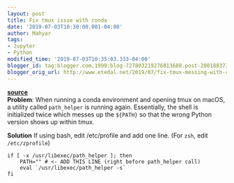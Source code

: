 ```yaml
---
layout: post
title: Fix tmux issue with conda
date: '2019-07-03T10:30:00.001-04:00'
author: Mahyar
tags:
- Jupyter
- Python
modified_time: '2019-07-03T10:35:03.333-04:00'
blogger_id: tag:blogger.com,1999:blog-727803219276813688.post-2001883735173821852
blogger_orig_url: http://www.etedal.net/2019/07/fix-tmux-messing-with-conda.html
---
```



**[source](https://gist.github.com/ekreutz/995bb95e428358b9efa2b2f80b02143c)**  
**Problem**: When running a conda environment and opening tmux on macOS, a utility called `path_helper` is running again. Essentially, the shell is initialized twice which messes up the `${PATH}` so that the wrong Python version shows up within tmux.  
  
**Solution**  If using bash, edit /etc/profile and add one line. (For `zsh`, edit `/etc/zprofile`)
```
if [ -x /usr/libexec/path_helper ]; then
	PATH="" # <- ADD THIS LINE (right before path_helper call)
	eval `/usr/libexec/path_helper -s`
fi
```
